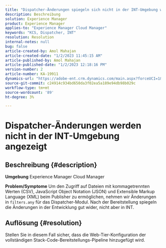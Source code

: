 ```yaml
---
title: "Dispatcher-Änderungen spiegeln sich nicht in der INT-Umgebung wider"
description: Beschreibung
solution: Experience Manager
product: Experience Manager
applies-to: "Experience Manager Cloud Manager"
keywords: "KCS, Dispatcher, INT"
resolution: Resolution
internal-notes: null
bug: false
article-created-by: Amol Mahajan
article-created-date: "1/2/2023 11:45:15 AM"
article-published-by: Amol Mahajan
article-published-date: "1/2/2023 12:18:16 PM"
version-number: 2
article-number: KA-19911
dynamics-url: "https://adobe-ent.crm.dynamics.com/main.aspx?forceUCI=1&pagetype=entityrecord&etn=knowledgearticle&id=110e60e6-928a-ed11-81ac-6045bd006ce9"
source-git-commit: c24914c934bd650da3f02ea5a189e94db98b029c
workflow-type: tm+mt
source-wordcount: '89'
ht-degree: 3%

---
```


# Dispatcher-Änderungen werden nicht in der INT-Umgebung angezeigt

## Beschreibung {#description}

<b>Umgebung</b>
Experience Manager Cloud Manager


<b>Problem/Symptome</b>
Um den Zugriff auf Dateien mit kommagetrennten Werten (CSV), JavaScript Object Notation (JSON) und Extensible Markup Language (XML) beim Publisher zu ermöglichen, nehmen wir Änderungen in `filters.any` für das Dispatcher-Modul. Nach der Bereitstellung spiegeln die Änderungen in der Entwicklung gut wider, nicht aber in INT.


## Auflösung {#resolution}

Stellen Sie in diesem Fall sicher, dass die Web-Tier-Konfiguration der vollständigen Stack-Code-Bereitstellungs-Pipeline hinzugefügt wird.